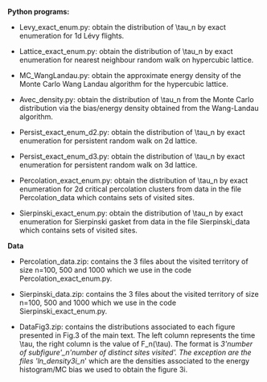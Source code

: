 **Python programs:**

- Levy_exact_enum.py: obtain the distribution of \tau_n by exact enumeration for 1d Lévy flights.

- Lattice_exact_enum.py: obtain the distribution of \tau_n by exact enumeration for nearest neighbour random walk on hypercubic lattice.

- MC_WangLandau.py: obtain the approximate energy density of the Monte Carlo Wang Landau algorithm for the hypercubic lattice.

- Avec_density.py: obtain the distribution of \tau_n from the Monte Carlo distribution via the bias/energy density obtained from the Wang-Landau algorithm.

- Persist_exact_enum_d2.py: obtain the distribution of \tau_n by exact enumeration for persistent random walk on 2d lattice.

- Persist_exact_enum_d3.py: obtain the distribution of \tau_n by exact enumeration for persistent random walk on 3d lattice.

- Percolation_exact_enum.py: obtain the distribution of \tau_n by exact enumeration for 2d critical percolation clusters from data in the file Percolation_data which contains sets of visited sites.

- Sierpinski_exact_enum.py: obtain the distribution of \tau_n by exact enumeration for Sierpinski gasket from data in the file Sierpinski_data which contains sets of visited sites.

**Data**

- Percolation_data.zip: contains the 3 files about the visited territory of size n=100, 500 and 1000 which we use in the code Percolation_exact_enum.py.

- Sierpinski_data.zip: contains the 3 files about the visited territory of size n=100, 500 and 1000 which we use in the code Sierpinski_exact_enum.py.

- DataFig3.zip: contains the distributions associated to each figure presented in Fig.3 of the main text. The left column represents the time \tau, the right column is the value of F_n(\tau). The format is *3'number of subfigure'_n'number of distinct sites visited'. The exception are the files 'ln_density3i_n*' which are the densities associated to the energy histogram/MC bias we used to obtain the figure 3i.  
